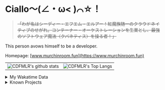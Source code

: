 # Ciallo～(∠・ω< )⌒☆！

> ~~「わが名はシーディー・エフエム・エルアー！紅魔族随一のクラウドネイティブのせがれ。コンテーナー・オーケストレーションを生業とし、最強のソフトウェア魔法〈クバネティス〉を操る者！」~~

This person avows himself to be a developer.

Homepage: [www.murchinroom.fun](https://www.murchinroom.fun)

<!-- <details> -->
 
<!-- <summary>My GitHub Stats</summary> -->

<!-- [![CDFMLR's github stats](https://github-readme-stats.vercel.app/api?username=cdfmlr&count_private=true&show_icons=true&hide_rank=true&hide=contribs)](https://github.com/anuraghazra/github-readme-stats)   ![CDFMLR's Top Langs](https://github-readme-stats.vercel.app/api/top-langs/?username=cdfmlr&layout=compact&hide=jupyter%20notebook,stylus,tex) -->

<table>
	<tr>
		<td valign="center">
    		<img src="https://github-readme-stats.vercel.app/api?username=cdfmlr&count_private=true&show_icons=true&hide_rank=true&hide=contribs" alt="CDFMLR's github stats" />
		</td>
		<td valign="center">
    		<img src="https://github-readme-stats.vercel.app/api/top-langs/?username=cdfmlr&layout=compact&hide=jupyter%20notebook,stylus,tex" alt="CDFMLR's Top Langs" />
		</td>
	</tr>
</table>

<!-- </details>  -->


<details>

<summary>My Wakatime Data</summary>

<!--START_SECTION:waka-->
![Lines of code](https://img.shields.io/badge/From%20Hello%20World%20I%27ve%20Written-10.0%20million%20lines%20of%20code-blue)

**🐱 My GitHub Data** 

> 📦 847.3 kB Used in GitHub's Storage 
 > 
> 🏆 137 Contributions in the Year 2025
 > 
> 🚫 Not Opted to Hire
 > 
> 📜 95 Public Repositories 
 > 
> 🔑 35 Private Repositories 
 > 
**I'm an Early 🐤** 

```text
🌞 Morning                2362 commits        ██████░░░░░░░░░░░░░░░░░░░   23.76 % 
🌆 Daytime                4388 commits        ███████████░░░░░░░░░░░░░░   44.14 % 
🌃 Evening                3115 commits        ████████░░░░░░░░░░░░░░░░░   31.34 % 
🌙 Night                  75 commits          ░░░░░░░░░░░░░░░░░░░░░░░░░   00.75 % 
```
📅 **I'm Most Productive on Tuesday** 

```text
Monday                   1282 commits        ███░░░░░░░░░░░░░░░░░░░░░░   12.90 % 
Tuesday                  1774 commits        ████░░░░░░░░░░░░░░░░░░░░░   17.85 % 
Wednesday                1747 commits        ████░░░░░░░░░░░░░░░░░░░░░   17.58 % 
Thursday                 1415 commits        ████░░░░░░░░░░░░░░░░░░░░░   14.24 % 
Friday                   1488 commits        ████░░░░░░░░░░░░░░░░░░░░░   14.97 % 
Saturday                 1218 commits        ███░░░░░░░░░░░░░░░░░░░░░░   12.25 % 
Sunday                   1016 commits        ███░░░░░░░░░░░░░░░░░░░░░░   10.22 % 
```


📊 **This Week I Spent My Time On** 

```text
💬 Programming Languages: 
No Activity Tracked This Week
```

**I Mostly Code in Go** 

```text
Go                       38 repos            █████████░░░░░░░░░░░░░░░░   34.23 % 
TeX                      8 repos             ██░░░░░░░░░░░░░░░░░░░░░░░   07.21 % 
Swift                    6 repos             █░░░░░░░░░░░░░░░░░░░░░░░░   05.41 % 
Vue                      6 repos             █░░░░░░░░░░░░░░░░░░░░░░░░   05.41 % 
TypeScript               2 repos             ░░░░░░░░░░░░░░░░░░░░░░░░░   01.80 % 
```



**Timeline**

![Lines of Code chart](https://raw.githubusercontent.com/cdfmlr/cdfmlr/master/assets/bar_graph.png)


 Last Updated on 18/02/2025 01:44:38 UTC
<!--END_SECTION:waka-->

</details>

<details>

<summary>Known Projects</summary>

[![Star History Chart](https://api.star-history.com/svg?repos=cdfmlr/pyflowchart,cdfmlr/muvtuber,cdfmlr/crud,cdfmlr/murecom-verse-1,cdfmlr/murecom-intro&type=Date)](https://star-history.com/#cdfmlr/pyflowchart&cdfmlr/muvtuber&cdfmlr/crud&cdfmlr/murecom-verse-1&cdfmlr/murecom-intro&Date)

 </details>
